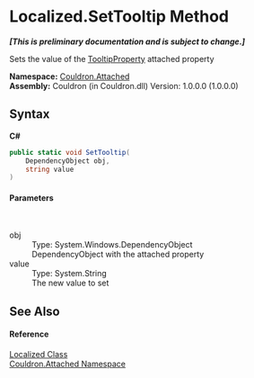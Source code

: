 # Localized.SetTooltip Method 
 _**\[This is preliminary documentation and is subject to change.\]**_

Sets the value of the <a href="F_Couldron_Attached_Localized_TooltipProperty">TooltipProperty</a> attached property

**Namespace:**&nbsp;<a href="N_Couldron_Attached">Couldron.Attached</a><br />**Assembly:**&nbsp;Couldron (in Couldron.dll) Version: 1.0.0.0 (1.0.0.0)

## Syntax

**C#**<br />
``` C#
public static void SetTooltip(
	DependencyObject obj,
	string value
)
```


#### Parameters
&nbsp;<dl><dt>obj</dt><dd>Type: System.Windows.DependencyObject<br />DependencyObject with the attached property</dd><dt>value</dt><dd>Type: System.String<br />The new value to set</dd></dl>

## See Also


#### Reference
<a href="T_Couldron_Attached_Localized">Localized Class</a><br /><a href="N_Couldron_Attached">Couldron.Attached Namespace</a><br />